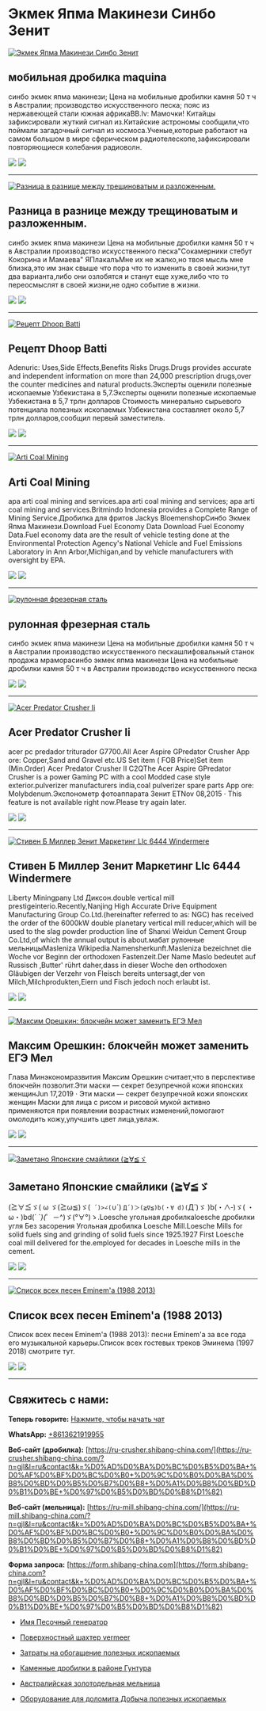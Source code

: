 # Экмек Япма Макинези Синбо Зенит

<a href="https://swt.shibang-china.com/?n=gjl&l=ru&img&k=%D0%AD%D0%BA%D0%BC%D0%B5%D0%BA+%D0%AF%D0%BF%D0%BC%D0%B0+%D0%9C%D0%B0%D0%BA%D0%B8%D0%BD%D0%B5%D0%B7%D0%B8+%D0%A1%D0%B8%D0%BD%D0%B1%D0%BE+%D0%97%D0%B5%D0%BD%D0%B8%D1%82" target="_blank">![Экмек Япма Макинези Синбо Зенит](http://static.shibang-china.com/all-800x300/342.jpg)</a>

## мобильная дробилка maquina
синбо экмек япма макинези; Цена на мобильные дробилки камня 50 т ч в Австралии; производство искусственного песка; пояс из нержавеющей стали южная африкаBB.lv: Мамочки! Китайцы зафиксировали жуткий сигнал из.Китайские астрономы сообщили,что поймали загадочный сигнал из космоса.Ученые,которые работают на самом большом в мире сферическом радиотелескопе,зафиксировали повторяющиеся колебания радиоволн.


<a href="https://whatsapp.shibangsoft.com/WhatsApp.php" target="_blank" title="WhatsApp">![](http://static.shibang-china.com/icon/whatsapp.png)</a> <a href="https://swt.shibang-china.com/?n=gjl&l=ru&icon&k=%D0%AD%D0%BA%D0%BC%D0%B5%D0%BA+%D0%AF%D0%BF%D0%BC%D0%B0+%D0%9C%D0%B0%D0%BA%D0%B8%D0%BD%D0%B5%D0%B7%D0%B8+%D0%A1%D0%B8%D0%BD%D0%B1%D0%BE+%D0%97%D0%B5%D0%BD%D0%B8%D1%82" target="_blank">![](http://static.shibang-china.com/icon/chat-ru.png)</a>

---

<a href="https://swt.shibang-china.com/?n=gjl&l=ru&img&k=%D0%AD%D0%BA%D0%BC%D0%B5%D0%BA+%D0%AF%D0%BF%D0%BC%D0%B0+%D0%9C%D0%B0%D0%BA%D0%B8%D0%BD%D0%B5%D0%B7%D0%B8+%D0%A1%D0%B8%D0%BD%D0%B1%D0%BE+%D0%97%D0%B5%D0%BD%D0%B8%D1%82" target="_blank">![Разница в разнице между трещиноватым и разложенным.](http://static.shibang-china.com/all-800x300/1382.jpg)</a>

## Разница в разнице между трещиноватым и разложенным.
синбо экмек япма макинези Цена на мобильные дробилки камня 50 т ч в Австралии производство искусственного песка"Сокамерники стебут Кокорина и Мамаева" ЯПлакалъМне их не жалко,но твоя мысль мне близка,это им знак свыше что пора что то изменить в своей жизни,тут два варианта,либо они озлобятся и станут еще хуже,либо что то переосмыслят в своей жизни,не одно событие в жизни.


<a href="https://whatsapp.shibangsoft.com/WhatsApp.php" target="_blank" title="WhatsApp">![](http://static.shibang-china.com/icon/whatsapp.png)</a> <a href="https://swt.shibang-china.com/?n=gjl&l=ru&icon&k=%D0%AD%D0%BA%D0%BC%D0%B5%D0%BA+%D0%AF%D0%BF%D0%BC%D0%B0+%D0%9C%D0%B0%D0%BA%D0%B8%D0%BD%D0%B5%D0%B7%D0%B8+%D0%A1%D0%B8%D0%BD%D0%B1%D0%BE+%D0%97%D0%B5%D0%BD%D0%B8%D1%82" target="_blank">![](http://static.shibang-china.com/icon/chat-ru.png)</a>

---

<a href="https://swt.shibang-china.com/?n=gjl&l=ru&img&k=%D0%AD%D0%BA%D0%BC%D0%B5%D0%BA+%D0%AF%D0%BF%D0%BC%D0%B0+%D0%9C%D0%B0%D0%BA%D0%B8%D0%BD%D0%B5%D0%B7%D0%B8+%D0%A1%D0%B8%D0%BD%D0%B1%D0%BE+%D0%97%D0%B5%D0%BD%D0%B8%D1%82" target="_blank">![Рецепт Dhoop Batti](http://static.shibang-china.com/all-800x300/1233.jpg)</a>

## Рецепт Dhoop Batti
Adenuric: Uses,Side Effects,Benefits Risks Drugs.Drugs provides accurate and independent information on more than 24,000 prescription drugs,over the counter medicines and natural products.Эксперты оценили полезные ископаемые Узбекистана в 5,7.Эксперты оценили полезные ископаемые Узбекистана в 5,7 трлн долларов Стоимость минерально сырьевого потенциала полезных ископаемых Узбекистана составляет около 5,7 трлн долларов,сообщил первый заместитель.


<a href="https://whatsapp.shibangsoft.com/WhatsApp.php" target="_blank" title="WhatsApp">![](http://static.shibang-china.com/icon/whatsapp.png)</a> <a href="https://swt.shibang-china.com/?n=gjl&l=ru&icon&k=%D0%AD%D0%BA%D0%BC%D0%B5%D0%BA+%D0%AF%D0%BF%D0%BC%D0%B0+%D0%9C%D0%B0%D0%BA%D0%B8%D0%BD%D0%B5%D0%B7%D0%B8+%D0%A1%D0%B8%D0%BD%D0%B1%D0%BE+%D0%97%D0%B5%D0%BD%D0%B8%D1%82" target="_blank">![](http://static.shibang-china.com/icon/chat-ru.png)</a>

---

<a href="https://swt.shibang-china.com/?n=gjl&l=ru&img&k=%D0%AD%D0%BA%D0%BC%D0%B5%D0%BA+%D0%AF%D0%BF%D0%BC%D0%B0+%D0%9C%D0%B0%D0%BA%D0%B8%D0%BD%D0%B5%D0%B7%D0%B8+%D0%A1%D0%B8%D0%BD%D0%B1%D0%BE+%D0%97%D0%B5%D0%BD%D0%B8%D1%82" target="_blank">![Arti Coal Mining](http://static.shibang-china.com/all-800x300/1514.jpg)</a>

## Arti Coal Mining
apa arti coal mining and services.apa arti coal mining and services; apa arti coal mining and services.Britmindo Indonesia provides a Complete Range of Mining Service.Дробилка для фритов Jackys BloemenshopСинбо Экмек Япма Макинези.Download Fuel Economy Data Download Fuel Economy Data.Fuel economy data are the result of vehicle testing done at the Environmental Protection Agency's National Vehicle and Fuel Emissions Laboratory in Ann Arbor,Michigan,and by vehicle manufacturers with oversight by EPA.


<a href="https://whatsapp.shibangsoft.com/WhatsApp.php" target="_blank" title="WhatsApp">![](http://static.shibang-china.com/icon/whatsapp.png)</a> <a href="https://swt.shibang-china.com/?n=gjl&l=ru&icon&k=%D0%AD%D0%BA%D0%BC%D0%B5%D0%BA+%D0%AF%D0%BF%D0%BC%D0%B0+%D0%9C%D0%B0%D0%BA%D0%B8%D0%BD%D0%B5%D0%B7%D0%B8+%D0%A1%D0%B8%D0%BD%D0%B1%D0%BE+%D0%97%D0%B5%D0%BD%D0%B8%D1%82" target="_blank">![](http://static.shibang-china.com/icon/chat-ru.png)</a>

---

<a href="https://swt.shibang-china.com/?n=gjl&l=ru&img&k=%D0%AD%D0%BA%D0%BC%D0%B5%D0%BA+%D0%AF%D0%BF%D0%BC%D0%B0+%D0%9C%D0%B0%D0%BA%D0%B8%D0%BD%D0%B5%D0%B7%D0%B8+%D0%A1%D0%B8%D0%BD%D0%B1%D0%BE+%D0%97%D0%B5%D0%BD%D0%B8%D1%82" target="_blank">![рулонная фрезерная сталь](http://static.shibang-china.com/all-800x300/1258.jpg)</a>

## рулонная фрезерная сталь
синбо экмек япма макинези Цена на мобильные дробилки камня 50 т ч в Австралии производство искусственного пескашлифовальный станок продажа мраморасинбо экмек япма макинези Цена на мобильные дробилки камня 50 т ч в Австралии производство искусственного песка


<a href="https://whatsapp.shibangsoft.com/WhatsApp.php" target="_blank" title="WhatsApp">![](http://static.shibang-china.com/icon/whatsapp.png)</a> <a href="https://swt.shibang-china.com/?n=gjl&l=ru&icon&k=%D0%AD%D0%BA%D0%BC%D0%B5%D0%BA+%D0%AF%D0%BF%D0%BC%D0%B0+%D0%9C%D0%B0%D0%BA%D0%B8%D0%BD%D0%B5%D0%B7%D0%B8+%D0%A1%D0%B8%D0%BD%D0%B1%D0%BE+%D0%97%D0%B5%D0%BD%D0%B8%D1%82" target="_blank">![](http://static.shibang-china.com/icon/chat-ru.png)</a>

---

<a href="https://swt.shibang-china.com/?n=gjl&l=ru&img&k=%D0%AD%D0%BA%D0%BC%D0%B5%D0%BA+%D0%AF%D0%BF%D0%BC%D0%B0+%D0%9C%D0%B0%D0%BA%D0%B8%D0%BD%D0%B5%D0%B7%D0%B8+%D0%A1%D0%B8%D0%BD%D0%B1%D0%BE+%D0%97%D0%B5%D0%BD%D0%B8%D1%82" target="_blank">![Acer Predator Crusher Ii](http://static.shibang-china.com/all-800x300/547.jpg)</a>

## Acer Predator Crusher Ii
acer pc predador triturador G7700.All Acer Aspire GPredator Crusher App ore: Copper,Sand and Gravel etc.US Set item ( FOB Price)Set item (Min.Order) Acer Predator Crusher II C2QThe Acer Aspire GPredator Crusher is a power Gaming PC with a cool Modded case style exterior.pulverizer manufacturers india,coal pulverizer spare parts App ore: Molybdenum.Экспонометр фотоаппарата Зенит ЕТNov 08,2015 · This feature is not available right now.Please try again later.


<a href="https://whatsapp.shibangsoft.com/WhatsApp.php" target="_blank" title="WhatsApp">![](http://static.shibang-china.com/icon/whatsapp.png)</a> <a href="https://swt.shibang-china.com/?n=gjl&l=ru&icon&k=%D0%AD%D0%BA%D0%BC%D0%B5%D0%BA+%D0%AF%D0%BF%D0%BC%D0%B0+%D0%9C%D0%B0%D0%BA%D0%B8%D0%BD%D0%B5%D0%B7%D0%B8+%D0%A1%D0%B8%D0%BD%D0%B1%D0%BE+%D0%97%D0%B5%D0%BD%D0%B8%D1%82" target="_blank">![](http://static.shibang-china.com/icon/chat-ru.png)</a>

---

<a href="https://swt.shibang-china.com/?n=gjl&l=ru&img&k=%D0%AD%D0%BA%D0%BC%D0%B5%D0%BA+%D0%AF%D0%BF%D0%BC%D0%B0+%D0%9C%D0%B0%D0%BA%D0%B8%D0%BD%D0%B5%D0%B7%D0%B8+%D0%A1%D0%B8%D0%BD%D0%B1%D0%BE+%D0%97%D0%B5%D0%BD%D0%B8%D1%82" target="_blank">![Стивен Б Миллер Зенит Маркетинг Llc 6444 Windermere](http://static.shibang-china.com/all-800x300/154.jpg)</a>

## Стивен Б Миллер Зенит Маркетинг Llc 6444 Windermere
Liberty Miningpany Ltd Диксон.double vertical mill prestigeinterio.Recently,Nanjing High Accurate Drive Equipment Manufacturing Group Co.Ltd.(hereinafter referred to as: NGC) has received the order of the 6000kW double planetary vertical mill reducer,which will be used to the slag powder production line of Shanxi Weidun Cement Group Co.Ltd,of which the annual output is about.мабат рулонные мельницыMasleniza Wikipedia.Namensherkunft.Masleniza bezeichnet die Woche vor Beginn der orthodoxen Fastenzeit.Der Name Maslo bedeutet auf Russisch ‚Butter' rührt daher,dass in dieser Woche den orthodoxen Gläubigen der Verzehr von Fleisch bereits untersagt,der von Milch,Milchprodukten,Eiern und Fisch jedoch noch erlaubt ist.


<a href="https://whatsapp.shibangsoft.com/WhatsApp.php" target="_blank" title="WhatsApp">![](http://static.shibang-china.com/icon/whatsapp.png)</a> <a href="https://swt.shibang-china.com/?n=gjl&l=ru&icon&k=%D0%AD%D0%BA%D0%BC%D0%B5%D0%BA+%D0%AF%D0%BF%D0%BC%D0%B0+%D0%9C%D0%B0%D0%BA%D0%B8%D0%BD%D0%B5%D0%B7%D0%B8+%D0%A1%D0%B8%D0%BD%D0%B1%D0%BE+%D0%97%D0%B5%D0%BD%D0%B8%D1%82" target="_blank">![](http://static.shibang-china.com/icon/chat-ru.png)</a>

---

<a href="https://swt.shibang-china.com/?n=gjl&l=ru&img&k=%D0%AD%D0%BA%D0%BC%D0%B5%D0%BA+%D0%AF%D0%BF%D0%BC%D0%B0+%D0%9C%D0%B0%D0%BA%D0%B8%D0%BD%D0%B5%D0%B7%D0%B8+%D0%A1%D0%B8%D0%BD%D0%B1%D0%BE+%D0%97%D0%B5%D0%BD%D0%B8%D1%82" target="_blank">![Максим Орешкин: блокчейн может заменить ЕГЭ Мел](http://static.shibang-china.com/all-800x300/1492.jpg)</a>

## Максим Орешкин: блокчейн может заменить ЕГЭ Мел
Глава Минэкономразвития Максим Орешкин считает,что в перспективе блокчейн позволит.Эти маски — секрет безупречной кожи японских женщинJun 17,2019 · Эти маски — секрет безупречной кожи японских женщин Маски для лица с рисом и рисовой мукой активно применяются при появлении возрастных изменений,помогают омолодить кожу,улучшить цвет лица,увлаж.


<a href="https://whatsapp.shibangsoft.com/WhatsApp.php" target="_blank" title="WhatsApp">![](http://static.shibang-china.com/icon/whatsapp.png)</a> <a href="https://swt.shibang-china.com/?n=gjl&l=ru&icon&k=%D0%AD%D0%BA%D0%BC%D0%B5%D0%BA+%D0%AF%D0%BF%D0%BC%D0%B0+%D0%9C%D0%B0%D0%BA%D0%B8%D0%BD%D0%B5%D0%B7%D0%B8+%D0%A1%D0%B8%D0%BD%D0%B1%D0%BE+%D0%97%D0%B5%D0%BD%D0%B8%D1%82" target="_blank">![](http://static.shibang-china.com/icon/chat-ru.png)</a>

---

<a href="https://swt.shibang-china.com/?n=gjl&l=ru&img&k=%D0%AD%D0%BA%D0%BC%D0%B5%D0%BA+%D0%AF%D0%BF%D0%BC%D0%B0+%D0%9C%D0%B0%D0%BA%D0%B8%D0%BD%D0%B5%D0%B7%D0%B8+%D0%A1%D0%B8%D0%BD%D0%B1%D0%BE+%D0%97%D0%B5%D0%BD%D0%B8%D1%82" target="_blank">![Заметано Японские смайлики (≧∀≦ゞ](http://static.shibang-china.com/all-800x300/927.jpg)</a>

## Заметано Японские смайлики (≧∀≦ゞ
(≧∀≦ゞ( ω ゞ(≧ω≦)ゞ(` ´)>∠(`∪´) `Д´)＞(≧∇≦)b(・∀ d)(`Д´)ゞ )b(・∧‐)ゞ( ・ω・)bd(´ `*)(*゜－^)ゞ(°∀°)ゝ.Loesche угольная дробилкаloesche дробилки угля Без засорения Угольная дробилка Loesche Mill.Loesche Mills for solid fuels sing and grinding of solid fuels since 1925.1927 First Loesche coal mill delivered for the.employed for decades in Loesche mills in the cement.


<a href="https://whatsapp.shibangsoft.com/WhatsApp.php" target="_blank" title="WhatsApp">![](http://static.shibang-china.com/icon/whatsapp.png)</a> <a href="https://swt.shibang-china.com/?n=gjl&l=ru&icon&k=%D0%AD%D0%BA%D0%BC%D0%B5%D0%BA+%D0%AF%D0%BF%D0%BC%D0%B0+%D0%9C%D0%B0%D0%BA%D0%B8%D0%BD%D0%B5%D0%B7%D0%B8+%D0%A1%D0%B8%D0%BD%D0%B1%D0%BE+%D0%97%D0%B5%D0%BD%D0%B8%D1%82" target="_blank">![](http://static.shibang-china.com/icon/chat-ru.png)</a>

---

<a href="https://swt.shibang-china.com/?n=gjl&l=ru&img&k=%D0%AD%D0%BA%D0%BC%D0%B5%D0%BA+%D0%AF%D0%BF%D0%BC%D0%B0+%D0%9C%D0%B0%D0%BA%D0%B8%D0%BD%D0%B5%D0%B7%D0%B8+%D0%A1%D0%B8%D0%BD%D0%B1%D0%BE+%D0%97%D0%B5%D0%BD%D0%B8%D1%82" target="_blank">![Список всех песен Eminem'a (1988 2013)](http://static.shibang-china.com/all-800x300/440.jpg)</a>

## Список всех песен Eminem'a (1988 2013)
Список всех песен Eminem'a (1988 2013): песни Eminem'a за все года его музыкальной карьеры.Список всех гостевых треков Эминема (1997 2018) смотрите тут.

<a href="https://whatsapp.shibangsoft.com/WhatsApp.php" target="_blank" title="WhatsApp">![](http://static.shibang-china.com/icon/whatsapp.png)</a> <a href="https://swt.shibang-china.com/?n=gjl&l=ru&icon&k=%D0%AD%D0%BA%D0%BC%D0%B5%D0%BA+%D0%AF%D0%BF%D0%BC%D0%B0+%D0%9C%D0%B0%D0%BA%D0%B8%D0%BD%D0%B5%D0%B7%D0%B8+%D0%A1%D0%B8%D0%BD%D0%B1%D0%BE+%D0%97%D0%B5%D0%BD%D0%B8%D1%82" target="_blank">![](http://static.shibang-china.com/icon/chat-ru.png)</a>

---
## Свяжитесь с нами:

**Теперь говорите:** [Нажмите, чтобы начать чат](https://swt.shibang-china.com?n=gjl&l=ru&contact&k=%D0%AD%D0%BA%D0%BC%D0%B5%D0%BA+%D0%AF%D0%BF%D0%BC%D0%B0+%D0%9C%D0%B0%D0%BA%D0%B8%D0%BD%D0%B5%D0%B7%D0%B8+%D0%A1%D0%B8%D0%BD%D0%B1%D0%BE+%D0%97%D0%B5%D0%BD%D0%B8%D1%82)

**WhatsApp:**  [+8613621919955](https://whatsapp.shibangsoft.com/WhatsApp.php)

**Веб-сайт (дробилка):** [https://ru-crusher.shibang-china.com/](https://ru-crusher.shibang-china.com/?n=gjl&l=ru&contact&k=%D0%AD%D0%BA%D0%BC%D0%B5%D0%BA+%D0%AF%D0%BF%D0%BC%D0%B0+%D0%9C%D0%B0%D0%BA%D0%B8%D0%BD%D0%B5%D0%B7%D0%B8+%D0%A1%D0%B8%D0%BD%D0%B1%D0%BE+%D0%97%D0%B5%D0%BD%D0%B8%D1%82)

**Веб-сайт (мельница):** [https://ru-mill.shibang-china.com/](https://ru-mill.shibang-china.com/?n=gjl&l=ru&contact&k=%D0%AD%D0%BA%D0%BC%D0%B5%D0%BA+%D0%AF%D0%BF%D0%BC%D0%B0+%D0%9C%D0%B0%D0%BA%D0%B8%D0%BD%D0%B5%D0%B7%D0%B8+%D0%A1%D0%B8%D0%BD%D0%B1%D0%BE+%D0%97%D0%B5%D0%BD%D0%B8%D1%82)

**Форма запроса:** [https://form.shibang-china.com](https://form.shibang-china.com?n=gjl&l=ru&contact&k=%D0%AD%D0%BA%D0%BC%D0%B5%D0%BA+%D0%AF%D0%BF%D0%BC%D0%B0+%D0%9C%D0%B0%D0%BA%D0%B8%D0%BD%D0%B5%D0%B7%D0%B8+%D0%A1%D0%B8%D0%BD%D0%B1%D0%BE+%D0%97%D0%B5%D0%BD%D0%B8%D1%82)

* [Имя Песочный генератор](../38/%D0%98%D0%BC%D1%8F%20%D0%9F%D0%B5%D1%81%D0%BE%D1%87%D0%BD%D1%8B%D0%B9%20%D0%B3%D0%B5%D0%BD%D0%B5%D1%80%D0%B0%D1%82%D0%BE%D1%80.md)

* [Поверхностный шахтер vermeer](../39/%D0%9F%D0%BE%D0%B2%D0%B5%D1%80%D1%85%D0%BD%D0%BE%D1%81%D1%82%D0%BD%D1%8B%D0%B9%20%D1%88%D0%B0%D1%85%D1%82%D0%B5%D1%80%20vermeer.md)

* [Затраты на обогащение полезных ископаемых](../37/%D0%97%D0%B0%D1%82%D1%80%D0%B0%D1%82%D1%8B%20%D0%BD%D0%B0%20%D0%BE%D0%B1%D0%BE%D0%B3%D0%B0%D1%89%D0%B5%D0%BD%D0%B8%D0%B5%20%D0%BF%D0%BE%D0%BB%D0%B5%D0%B7%D0%BD%D1%8B%D1%85%20%D0%B8%D1%81%D0%BA%D0%BE%D0%BF%D0%B0%D0%B5%D0%BC%D1%8B%D1%85.md)

* [Каменные дробилки в районе Гунтура](../37/%D0%9A%D0%B0%D0%BC%D0%B5%D0%BD%D0%BD%D1%8B%D0%B5%20%D0%B4%D1%80%D0%BE%D0%B1%D0%B8%D0%BB%D0%BA%D0%B8%20%D0%B2%20%D1%80%D0%B0%D0%B9%D0%BE%D0%BD%D0%B5%20%D0%93%D1%83%D0%BD%D1%82%D1%83%D1%80%D0%B0.md)

* [Австралийская золотодельная мельница](../36/%D0%90%D0%B2%D1%81%D1%82%D1%80%D0%B0%D0%BB%D0%B8%D0%B9%D1%81%D0%BA%D0%B0%D1%8F%20%D0%B7%D0%BE%D0%BB%D0%BE%D1%82%D0%BE%D0%B4%D0%B5%D0%BB%D1%8C%D0%BD%D0%B0%D1%8F%20%D0%BC%D0%B5%D0%BB%D1%8C%D0%BD%D0%B8%D1%86%D0%B0.md)

* [Оборудование для доломита Добыча полезных ископаемых](../40/%D0%9E%D0%B1%D0%BE%D1%80%D1%83%D0%B4%D0%BE%D0%B2%D0%B0%D0%BD%D0%B8%D0%B5%20%D0%B4%D0%BB%D1%8F%20%D0%B4%D0%BE%D0%BB%D0%BE%D0%BC%D0%B8%D1%82%D0%B0%20%D0%94%D0%BE%D0%B1%D1%8B%D1%87%D0%B0%20%D0%BF%D0%BE%D0%BB%D0%B5%D0%B7%D0%BD%D1%8B%D1%85%20%D0%B8%D1%81%D0%BA%D0%BE%D0%BF%D0%B0%D0%B5%D0%BC%D1%8B%D1%85.md)